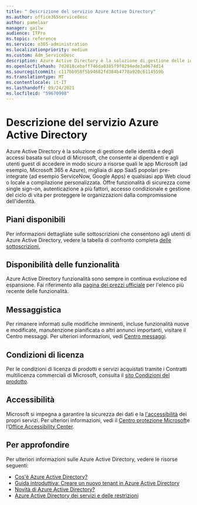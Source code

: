 ```yaml
---
title: " Descrizione del servizio Azure Active Directory"
ms.author: office365servicedesc
author: pamelaar
manager: gailw
audience: ITPro
ms.topic: reference
ms.service: o365-administration
ms.localizationpriority: medium
ms.custom: Adm_ServiceDesc
description: Azure Active Directory è la soluzione di gestione delle identità e degli accessi basata sul cloud di Microsoft, che consente ai dipendenti e agli utenti guest di accedere in modo sicuro alle risorse.
ms.openlocfilehash: 7d2818cebaff746da0385f9f0294ede3a0674d14
ms.sourcegitcommit: c117bb958f5b94682fd384b4770a920c6114559b
ms.translationtype: MT
ms.contentlocale: it-IT
ms.lasthandoff: 09/24/2021
ms.locfileid: "59670998"
---
```

# <a name="azure-active-directory-service-description"></a> Descrizione del servizio Azure Active Directory

Azure Active Directory è la soluzione di gestione delle identità e degli accessi basata sul cloud di Microsoft, che consente ai dipendenti e agli utenti guest di accedere in modo sicuro a risorse quali le app Microsoft (ad esempio, Microsoft 365 e Azure), migliaia di app SaaS popolari pre-integrate (ad esempio ServiceNow, Google Apps) e qualsiasi app Web cloud o locale a compilazione personalizzata. Offre funzionalità di sicurezza come single sign-on, autenticazione a più fattori, accesso condizionale e gestione del ciclo di vita per proteggere le organizzazioni dalla compromissione dell'identità.

## <a name="available-plans"></a>Piani disponibili

Per informazioni dettagliate sulle sottoscrizioni che consentono agli utenti di Azure Active Directory, vedere la tabella di confronto completa [delle sottoscrizioni.](https://go.microsoft.com/fwlink/?linkid=2139145)

## <a name="feature-availability"></a>Disponibilità delle funzionalità

Azure Active Directory funzionalità sono sempre in continua evoluzione ed espansione. Fai riferimento alla [pagina dei prezzi ufficiale](https://www.microsoft.com/security/business/identity-access-management/azure-ad-pricing) per l'elenco più recente delle funzionalità.

## <a name="messaging"></a>Messaggistica

Per rimanere informati sulle modifiche imminenti, incluse funzionalità nuove e modificate, manutenzione pianificata o altri annunci importanti, visitare il Centro messaggi. Per ulteriori informazioni, vedi [Centro messaggi](/microsoft-365/admin/manage/message-center).

## <a name="licensing-terms"></a>Condizioni di licenza

Per le condizioni di licenza di prodotti e servizi acquistati tramite i Contratti multilicenza commerciali di Microsoft, consulta il [sito Condizioni del prodotto](https://www.microsoft.com/licensing/terms/).

## <a name="accessibility"></a>Accessibilità

Microsoft si impegna a garantire la sicurezza dei dati e la [l'accessibilità](https://www.microsoft.com/trust-center/compliance/accessibility) dei propri servizi. Per ulteriori informazioni, vedi il [Centro protezione Microsoft](https://www.microsoft.com/trust-center)e l’[Office Accessibility Center](https://support.office.com/article/ecab0fcf-d143-4fe8-a2ff-6cd596bddc6d).

## <a name="learn-more"></a>Per approfondire

Per ulteriori informazioni sulle Azure Active Directory, vedere le risorse seguenti:

- [Cos'è Azure Active Directory?](/azure/active-directory/fundamentals/active-directory-whatis)
- [Guida introduttiva: Creare un nuovo tenant in Azure Active Directory](/azure/active-directory/fundamentals/active-directory-access-create-new-tenant)
- [Novità di Azure Active Directory?](/azure/active-directory/fundamentals/whats-new)
- [Azure Active Directory dei servizi e delle restrizioni](/azure/active-directory/enterprise-users/directory-service-limits-restrictions)

